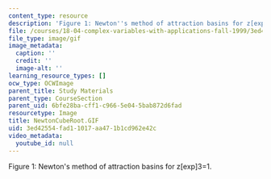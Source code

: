 ```yaml
---
content_type: resource
description: 'Figure 1: Newton''s method of attraction basins for z[exp]3=1.'
file: /courses/18-04-complex-variables-with-applications-fall-1999/3ed42554fad11017aa471b1cd962e42c_NewtonCubeRoot.GIF
file_type: image/gif
image_metadata:
  caption: ''
  credit: ''
  image-alt: ''
learning_resource_types: []
ocw_type: OCWImage
parent_title: Study Materials
parent_type: CourseSection
parent_uid: 6bfe28ba-cff1-c966-5e04-5bab872d6fad
resourcetype: Image
title: NewtonCubeRoot.GIF
uid: 3ed42554-fad1-1017-aa47-1b1cd962e42c
video_metadata:
  youtube_id: null
---
```

Figure 1: Newton's method of attraction basins for z[exp]3=1.

